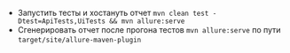 - Запустить тесты и хостануть отчет `mvn clean test -Dtest=ApiTests,UiTests && mvn allure:serve`
- Сгенерировать отчет после прогона тестов `mvn allure:serve` по пути `target/site/allure-maven-plugin`